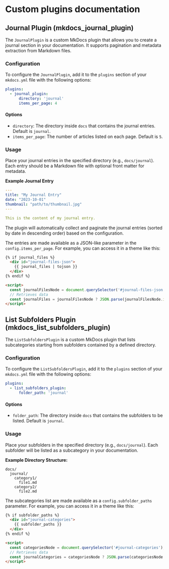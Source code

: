 # Custom plugins documentation

## Journal Plugin (mkdocs_journal_plugin)

The `JournalPlugin` is a custom MkDocs plugin that allows you to create a journal section in your documentation. It supports pagination and metadata extraction from Markdown files.

### Configuration

To configure the `JournalPlugin`, add it to the `plugins` section of your `mkdocs.yml` file with the following options:

```yaml
plugins:
  - journal_plugin:
      directory: 'journal'
      items_per_page: 4
```

#### Options

* `directory`: The directory inside `docs` that contains the journal entries. Default is `journal`.
* `items_per_page`: The number of articles listed on each page. Default is `5`.

### Usage

Place your journal entries in the specified directory (e.g., `docs/journal`). Each entry should be a Markdown file with optional front matter for metadata.

**Example Journal Entry**
```yaml
---
title: "My Journal Entry"
date: "2023-10-01"
thumbnail: "path/to/thumbnail.jpg"
---

This is the content of my journal entry.
```

The plugin will automatically collect and paginate the journal entries (sorted by date in descending order) based on the configuration.

The entries are made available as a JSON-like parameter in the `config.items_per_page`. For example, you can access it in a theme like this:

```html
{% if journal_files %}
  <div id="journal-files-json">
    {{ journal_files | tojson }}
  </div>
{% endif %}

<script>
  const journalFilesNode = document.querySelector('#journal-files-json');
  // Retrieves data
  const journalFiles = journalFilesNode ? JSON.parse(journalFilesNode.innerHTML) : undefined;
</script>
```

## List Subfolders Plugin (mkdocs_list_subfolders_plugin)

The `ListSubfoldersPlugin` is a custom MkDocs plugin that lists subcategories starting from subfolders contained by a defined directory.

### Configuration

To configure the `ListSubfoldersPlugin`, add it to the `plugins` section of your `mkdocs.yml` file with the following options:

```yaml
plugins:
  - list_subfolders_plugin:
      folder_path: 'journal'
```

#### Options

* `folder_path`: The directory inside `docs` that contains the subfolders to be listed. Default is `journal`.

### Usage

Place your subfolders in the specified directory (e.g., `docs/journal`). Each subfolder will be listed as a subcategory in your documentation.

**Example Directory Structure:**

```
docs/
  journal/
    category1/
      file1.md
    category2/
      file2.md
```

The subcategories list are made available as a `config.subfolder_paths` parameter. For example, you can access it in a theme like this:

```html
{% if subfolder_paths %}
  <div id="journal-categories">
    {{ subfolder_paths }}
  </div>
{% endif %}

<script>
  const categoriesNode = document.querySelector('#journal-categories');
  // Retrieves data
  const journalCategories = categoriesNode ? JSON.parse(categoriesNode.innerHTML.replace(/'/g, '"')) : undefined;
</script>
```